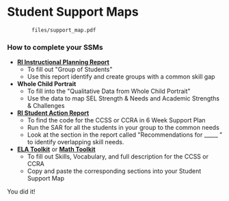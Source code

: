 # Student Support Maps 

```pdf
		files/support_map.pdf
```

### How to complete your SSMs

- [**RI Instructional Planning Report**](https://karenmjiang.github.io/CYLA_Assessments_Toolkit/#/sam?id=ri-instructional-planning-report)
	- To fill out "Group of Students"
	- Use this report identify and create groups with a common skill gap
- **Whole Child Portrait**
	- To fill into the "Qualitative Data from Whole Child Portrait"
	- Use the data to map SEL Strength & Needs and Academic Strengths & Challenges
- [**RI Student Action Report**](https://karenmjiang.github.io/CYLA_Assessments_Toolkit/#/sam?id=ri-student-action-reports)
	- To find the code for the CCSS or CCRA in 6 Week Support Plan
	- Run the SAR for all the students in your group to the common needs
	- Look at the section in the report called "Recommendations for _____ " to identify overlapping skill needs.
- [**ELA Toolkit**](ela.md) or [**Math Toolkit**](math.md)
	- To fill out Skills, Vocabulary, and full description for the CCSS or CCRA
	- Copy and paste the corresponding sections into your Student Support Map


You did it!